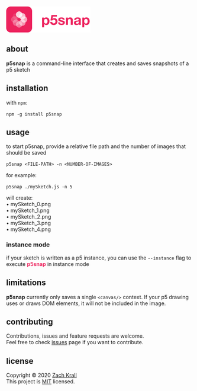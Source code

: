 <img src="./p5snap.png" height="70px"/></div>

## about

**p5snap** is a command-line interface that creates and saves snapshots of a p5 sketch

## installation

with `npm`:
```shell
npm -g install p5snap
```

## usage

to start p5snap, provide a relative file path and the number of images that should be saved

```shell
p5snap <FILE-PATH> -n <NUMBER-OF-IMAGES>
```

for example:
```shell
p5snap ./mySketch.js -n 5
```

will create:<br/>
• mySketch_0.png<br/>
• mySketch_1.png<br/>
• mySketch_2.png<br/>
• mySketch_3.png<br/>
• mySketch_4.png

### instance mode

if your sketch is written as a p5 instance, you can use the `--instance` flag to execute <span style="color:#ED225D">**p5snap**</span> in instance mode

## limitations

**p5snap** currently only saves a single `<canvas/>` context. If your p5 drawing uses or draws DOM elements, it will not be included in the image.

## contributing
Contributions, issues and feature requests are welcome.<br/>Feel free to check [issues](https://github.com/zachkrall/p5snap/issues/) page if you want to contribute.

## license
Copyright © 2020 [Zach Krall](https://zachkrall.com)<br/>This project is [MIT](https://github.com/zachkrall/p5snap/blob/master/LICENSE) licensed.
